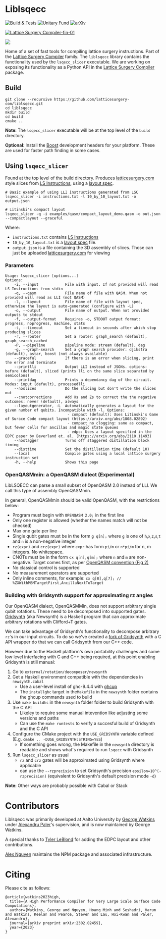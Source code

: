 # Liblsqecc

[![Build & Tests](https://github.com/latticesurgery-com/liblsqecc/actions/workflows/build_and_test.yml/badge.svg)](https://github.com/latticesurgery-com/liblsqecc/actions/workflows/build_and_test.yml)
[![Unitary Fund](https://img.shields.io/badge/Supported%20By-Unitary%20Fund-FFFF00.svg)](https://unitary.fund)
[![arXiv](https://img.shields.io/badge/arXiv-2302.02459-b31b1b.svg)](https://arxiv.org/abs/2302.02459)

[![Lattice Surgery Compiler-fin-01](https://user-images.githubusercontent.com/46719079/150657000-8e83c649-84a8-431b-aab0-d44d847e5a24.png)](https://latticesurgery.com)

![](https://user-images.githubusercontent.com/36427091/193476068-eddfea28-3d91-4398-8de4-3a55bb43faa7.gif)

Home of a set of fast tools for compiling lattice surgery instructions. Part of the [Lattice Surgery Compiler](https://github.com/latticesurgery-com/lattice-surgery-compiler) family. The `liblsqecc` library contains the functionality used by the `lsqecc_slicer` executable. We are working on exposing its functionality as a Python API in the [Lattice Surgery Compiler](https://github.com/latticesurgery-com/lattice-surgery-compiler) package.

## Build
```shell
git clone --recursive https://github.com/latticesurgery-com/liblsqecc.git
cd liblsqecc
mkdir build
cd build
cmake ..
```

**Note**: The `lsqecc_slicer` executable will be at the top level of the `build` directory.

**Optional**: Install the [Boost](https://www.boost.org/) development headers for your platform. These are used for faster path finding in some cases.

## Using `lsqecc_slicer`

Found at the top level of the build directory. Produces [latticesurgery.com](https://latticesurgery.com) style slices from [LS Instructions](https://github.com/latticesurgery-com/lattice-surgery-compiler/issues/246), using a [layout spec](https://github.com/latticesurgery-com/lattice-surgery-compiler/issues/250).
 
```shell
# Basic example of using LLI instructions generated from LSC
lsqecc_slicer -i instructions.txt -l 10_by_10_layout.txt -o output.json

# Litinski's compact layout
lsqecc_slicer -q -i examples/qasm/compact_layout_demo.qasm -o out.json --compactlayout --graceful
```

Where:
 * `instructions.txt` contains [LS Instructions](https://github.com/latticesurgery-com/lattice-surgery-compiler/issues/246)
 * `10_by_10_layout.txt` is a [layout spec](https://github.com/latticesurgery-com/lattice-surgery-compiler/issues/250) file.
 * `output.json` is a file containing the 3D assembly of slices. Those can just be uploaded [latticesurgery.com](https://latticesurgery.com) for viewing

### Parameters

```
Usage: lsqecc_slicer [options...]
Options:
    -i, --input            File with input. If not provided will read LS Instructions from stdin
    -q, --qasm             File name of file with QASM. When not provided will read as LLI (not QASM)
    -l, --layout           File name of file with layout spec, otherwise the layout is auto-generated (configure with -L)
    -o, --output           File name of output. When not provided outputs to stdout
    -f, --output-format    Requires -o, STDOUT output format: progress, noprogress, machine, stats
    -t, --timeout          Set a timeout in seconds after which stop producing slices
    -r, --router           Set a router: graph_search (default), graph_search_cached
    -P, --pipeline         pipeline mode: stream (default), dag
    -g, --graph-search     Set a graph search provider: djikstra (default), astar, boost (not always available)
    --graceful             If there is an error when slicing, print the error and terminate
    --printlli             Output LLI instead of JSONs. options: before (default), sliced (prints lli on the same slice separated by semicolons)
    --printdag             Prints a dependancy dag of the circuit. Modes: input (default), processedlli
    --noslices             Do the slicing but don't write the slices out
    --cnotcorrections      Add Xs and Zs to correct the the negative outcomes: never (default), always
    --layoutgenerator, -L  Automatically generates a layout for the given number of qubits. Incompatible with -l. Options:
                            - compact (default): Uses Litinski's Game of Surace Code compact layout (https://arxiv.org/abs/1808.02892)
                            - compact_no_clogging: same as compact, but fewer cells for ancillas and magic state queues
                            - edpc: Uses a layout specified in the EDPC paper by Beverland et. al. (https://arxiv.org/abs/2110.11493)
    --nostagger            Turns off staggered distillation block timing
    --disttime             Set the distillation time (default 10)
    --local                Compile gates using a local lattice surgery instruction set
    -h, --help             Shows this page 
```
### OpenQASMmin: a OpenQASM dialect (Experimental)

LibLSQECC can parse a small subset of OpenQASM 2.0 instead of LLI. We call this type of assembly OpenQASMmin.

In general, OpenQASMmin should be valid OpenQASM, with the restrictions below:
 * Program must begin with `OPENQASM 2.0;` in the first line
 * Only one register is allowed (whether the names match will not be checked)
 * Max one gate per line
 * Single qubit gates must be in the form `g q[n];` where `g` is one of `h`,`x`,`z`,`s`,`t` and `n` is a non-negative integer
 * `rz(expr)` and `crz(expr)` where `expr` has form `pi/m` or `n*pi/m` for n, m integers. No whitespace.
 * CNOTs must be in the form `cx q[n],q[m];` where `n` and `m` are non-negative. Target comes first, as per [OpenQASM convention (Fig 2)](https://arxiv.org/pdf/1707.03429.pdf)
 * No classical control is supported
 * No measurement operators are supported
 * Only inline comments, for example: `cx q[0],q[7]; // %ZXWithMBMTargetFirst,AncillaNextToTarget`
 

### Building with Gridsynth support for approximating rz angles

Our OpenQASM dialect, OpenQASMMin, does not support arbitrary single qubit rotations. These need to be decomposed into supported gates. [Gridsynth](https://www.mathstat.dal.ca/~selinger/newsynth/) (aka Newsynth) is a Haskell program that can approximate arbitrary rotations with Clifford+T gates.

We can take advantage of Gridsynth's functionality to decompose arbitrary `rz`'s in our input circuits. To do so we've created a [fork of Gridsynth](https://github.com/latticesurgery-com/rotation-decomposer/tree/main/newsynth) with a C API wrapper do that we can call Gridsynth from our C++ code.

However due to the Haskell platform's own portability challenges and some low level interfacing with C and C++ being required, at this point enabling Gridsynth is still manual:

 1. Go to `external/rotation/decomposer/newsynth`
 2. Get a Haskell environment compatible with the dependencies in `newsynth.cabal`
    * Use a user-level install of ghc-9.4.4 with [ghcup](https://www.haskell.org/ghcup/)
    * The `installghc` target in the`Makefile` in the `newsynth` folder contains the ghcup commands used to build
 3. Use `make buildhs` in the `newsynth` folder folder to build Gridsynth with the C API
    * Likeley to require some manual intevention like adjusting some versions and paths
    * Can use the `make runtests` to verify a succesful build of Gridsynth and the C API
4. Configure the CMake project with the `USE_GRIDSYNTH` variable defined (E.g. `cmake .. -DUSE_GRIDSYNTH:STRING=YES`)
    * If something goes wrong, the Makefile in the `newsynth` directory is readable and shows what's required to run `lsqecc` with Gridsynth
5. Run `lsqecc_slicer` as usual
    * `rz` and `crz` gates will be approximated using Gridsynth where applicable
    * can use the `--rzprecision` to set Gridsynth's precision `epsilon=10^(-rzprecision)` (equivalent to Gridsynth's default precision mode `-d`)

**Note**: Other ways are probably possible with Cabal or Stack

# Contributors

Liblsqecc was primarily developed at Aalto University by [George Watkins](https://github.com/gwwatkin) under [Alexandru Paler](https://github.com/alexandrupaler)'s supervision, and is now maintained by George Watkins.

A special thanks to [Tyler LeBlond](https://github.com/tylerrleblond) for adding the EDPC layout and other contributions.

[Alex Nguyen](https://github.com/alexnguyenn) maintains the NPM package and associated infrastructure.

# Citing

Please cite as follows:
```
@article{watkins2023high,
  title={A High Performance Compiler for Very Large Scale Surface Code Computations},
  author={Watkins, George and Nguyen, Hoang Minh and Seshadri, Varun and Watkins, Keelan and Pearce, Steven and Lau, Hoi-Kwan and Paler, Alexandru},
  journal={arXiv preprint arXiv:2302.02459},
  year={2023}
}
```
